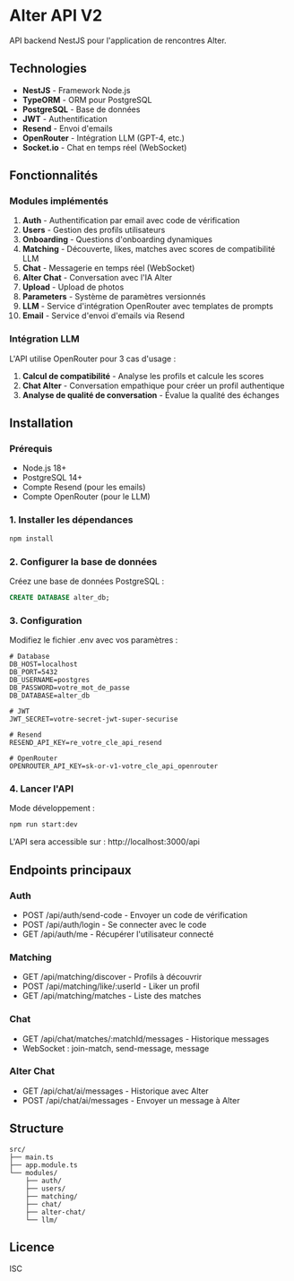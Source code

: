 # Alter API V2

API backend NestJS pour l'application de rencontres Alter.

## Technologies

- **NestJS** - Framework Node.js
- **TypeORM** - ORM pour PostgreSQL
- **PostgreSQL** - Base de données
- **JWT** - Authentification
- **Resend** - Envoi d'emails
- **OpenRouter** - Intégration LLM (GPT-4, etc.)
- **Socket.io** - Chat en temps réel (WebSocket)

## Fonctionnalités

### Modules implémentés

1. **Auth** - Authentification par email avec code de vérification
2. **Users** - Gestion des profils utilisateurs
3. **Onboarding** - Questions d'onboarding dynamiques
4. **Matching** - Découverte, likes, matches avec scores de compatibilité LLM
5. **Chat** - Messagerie en temps réel (WebSocket)
6. **Alter Chat** - Conversation avec l'IA Alter
7. **Upload** - Upload de photos
8. **Parameters** - Système de paramètres versionnés
9. **LLM** - Service d'intégration OpenRouter avec templates de prompts
10. **Email** - Service d'envoi d'emails via Resend

### Intégration LLM

L'API utilise OpenRouter pour 3 cas d'usage :

1. **Calcul de compatibilité** - Analyse les profils et calcule les scores
2. **Chat Alter** - Conversation empathique pour créer un profil authentique
3. **Analyse de qualité de conversation** - Évalue la qualité des échanges

## Installation

### Prérequis

- Node.js 18+
- PostgreSQL 14+
- Compte Resend (pour les emails)
- Compte OpenRouter (pour le LLM)

### 1. Installer les dépendances

```bash
npm install
```

### 2. Configurer la base de données

Créez une base de données PostgreSQL :

```sql
CREATE DATABASE alter_db;
```

### 3. Configuration

Modifiez le fichier .env avec vos paramètres :

```env
# Database
DB_HOST=localhost
DB_PORT=5432
DB_USERNAME=postgres
DB_PASSWORD=votre_mot_de_passe
DB_DATABASE=alter_db

# JWT
JWT_SECRET=votre-secret-jwt-super-securise

# Resend
RESEND_API_KEY=re_votre_cle_api_resend

# OpenRouter
OPENROUTER_API_KEY=sk-or-v1-votre_cle_api_openrouter
```

### 4. Lancer l'API

Mode développement :

```bash
npm run start:dev
```

L'API sera accessible sur : http://localhost:3000/api

## Endpoints principaux

### Auth
- POST /api/auth/send-code - Envoyer un code de vérification
- POST /api/auth/login - Se connecter avec le code
- GET /api/auth/me - Récupérer l'utilisateur connecté

### Matching
- GET /api/matching/discover - Profils à découvrir
- POST /api/matching/like/:userId - Liker un profil
- GET /api/matching/matches - Liste des matches

### Chat
- GET /api/chat/matches/:matchId/messages - Historique messages
- WebSocket : join-match, send-message, message

### Alter Chat
- GET /api/chat/ai/messages - Historique avec Alter
- POST /api/chat/ai/messages - Envoyer un message à Alter

## Structure

```
src/
├── main.ts
├── app.module.ts
└── modules/
    ├── auth/
    ├── users/
    ├── matching/
    ├── chat/
    ├── alter-chat/
    └── llm/
```

## Licence

ISC
